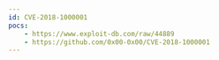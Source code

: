 ```yaml
---
id: CVE-2018-1000001
pocs:
    - https://www.exploit-db.com/raw/44889
    - https://github.com/0x00-0x00/CVE-2018-1000001
---
```

